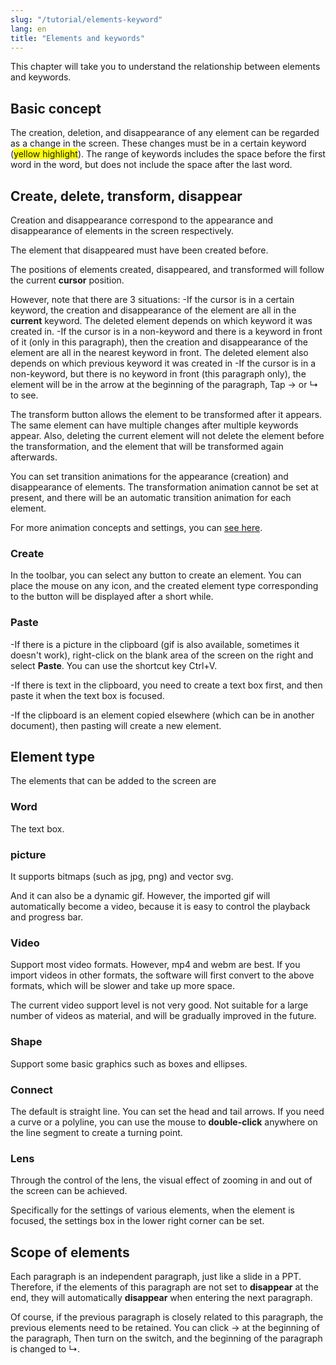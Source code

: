 ```yaml
---
slug: "/tutorial/elements-keyword"
lang: en
title: "Elements and keywords"
---
```



This chapter will take you to understand the relationship between elements and keywords.

## Basic concept
The creation, deletion, and disappearance of any element can be regarded as a change in the screen. These changes must be in a certain keyword (<span style="background: yellow">yellow highlight</span>).
The range of keywords includes the space before the first word in the word, but does not include the space after the last word.

## Create, delete, transform, disappear

Creation and disappearance correspond to the appearance and disappearance of elements in the screen respectively.

The element that disappeared must have been created before.

The positions of elements created, disappeared, and transformed will follow the current **cursor** position.

However, note that there are 3 situations:
-If the cursor is in a certain keyword, the creation and disappearance of the element are all in the **current** keyword.
The deleted element depends on which keyword it was created in.
-If the cursor is in a non-keyword and there is a keyword in front of it (only in this paragraph), then the creation and disappearance of the element are all in the nearest keyword in front.
The deleted element also depends on which previous keyword it was created in
-If the cursor is in a non-keyword, but there is no keyword in front (this paragraph only), the element will be in the arrow at the beginning of the paragraph,
Tap → or ↳ to see.

The transform button allows the element to be transformed after it appears. The same element can have multiple changes after multiple keywords appear.
Also, deleting the current element will not delete the element before the transformation, and the element that will be transformed again afterwards.

You can set transition animations for the appearance (creation) and disappearance of elements.
The transformation animation cannot be set at present, and there will be an automatic transition animation for each element.

For more animation concepts and settings, you can [see here](/tutorial/make-animation).

### Create
In the toolbar, you can select any button to create an element.
You can place the mouse on any icon, and the created element type corresponding to the button will be displayed after a short while.

### Paste
-If there is a picture in the clipboard (gif is also available, sometimes it doesn't work), right-click on the blank area of ​​the screen on the right and select **Paste**.
You can use the shortcut key Ctrl+V.

-If there is text in the clipboard, you need to create a text box first, and then paste it when the text box is focused.

-If the clipboard is an element copied elsewhere (which can be in another document), then pasting will create a new element.

## Element type
The elements that can be added to the screen are

### Word
The text box.
### picture
It supports bitmaps (such as jpg, png) and vector svg.

And it can also be a dynamic gif.
However, the imported gif will automatically become a video, because it is easy to control the playback and progress bar.

### Video
Support most video formats. However, mp4 and webm are best.
If you import videos in other formats, the software will first convert to the above formats, which will be slower and take up more space.

The current video support level is not very good. Not suitable for a large number of videos as material, and will be gradually improved in the future.

### Shape
Support some basic graphics such as boxes and ellipses.
### Connect
The default is straight line. You can set the head and tail arrows.
If you need a curve or a polyline, you can use the mouse to **double-click** anywhere on the line segment to create a turning point.
### Lens
Through the control of the lens, the visual effect of zooming in and out of the screen can be achieved.

Specifically for the settings of various elements, when the element is focused, the settings box in the lower right corner can be set.

## Scope of elements
Each paragraph is an independent paragraph, just like a slide in a PPT.
Therefore, if the elements of this paragraph are not set to **disappear** at the end, they will automatically **disappear** when entering the next paragraph.

Of course, if the previous paragraph is closely related to this paragraph, the previous elements need to be retained. You can click → at the beginning of the paragraph,
Then turn on the switch, and the beginning of the paragraph is changed to ↳.